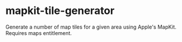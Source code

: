 # mapkit-tile-generator
Generate a number of map tiles for a given area using Apple's MapKit. Requires maps entitlement.
